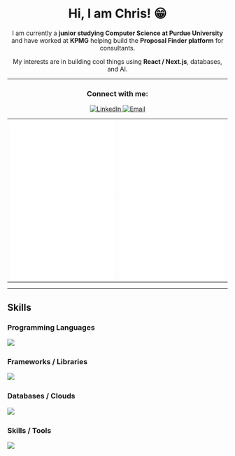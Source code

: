 <h1 align="center">Hi, I am Chris! 😁</h1>

<p align="center">
  I am currently a <b>junior studying Computer Science at Purdue University</b>  
  and have worked at <b>KPMG</b> helping build the <b>Proposal Finder platform</b> for consultants.  
</p>

<p align="center">
  My interests are in building cool things using <b>React / Next.js</b>,  
  databases, and AI.
</p>

---

<h3 align="center">Connect with me:</h3>

<p align="center">
  <a href="https://www.linkedin.com/in/chanhochriskim/">
    <img src="https://img.shields.io/badge/LinkedIn-blue?style=for-the-badge&logo=linkedin&logoColor=white" alt="LinkedIn"/>
  </a>
  <a href="mailto:chanhochriskim@gmail.com">
    <img src="https://img.shields.io/badge/Email-red?style=for-the-badge&logo=gmail&logoColor=white" alt="Email"/>
  </a>
</p>


<table>
  <tr>
    <td>
      <!-- GitHub Stats (jstrieb) -->
      <img src="https://raw.githubusercontent.com/chanhochriskim/github-stats/master/generated/overview.svg#gh-light-mode-only" height="180" />
      <img src="https://raw.githubusercontent.com/chanhochriskim/github-stats/master/generated/overview.svg#gh-dark-mode-only" height="180" />
    </td>
    <td>
      <!-- Languages (jstrieb) -->
      <img src="https://raw.githubusercontent.com/chanhochriskim/github-stats/master/generated/languages.svg#gh-light-mode-only" height="180" />
      <img src="https://raw.githubusercontent.com/chanhochriskim/github-stats/master/generated/languages.svg#gh-dark-mode-only" height="180" />
    </td>
  </tr>
</table>

---

## Skills

### Programming Languages  
<img src="https://skillicons.dev/icons?i=java,c,python,ts,js,html,css,swift,bash" />

### Frameworks / Libraries  
<img src="https://skillicons.dev/icons?i=react,nodejs,express,flask,nextjs" />

### Databases / Clouds  
<img src="https://skillicons.dev/icons?i=postgres,mysql,sqlite,mongodb,aws,gcp,firebase" />

### Skills / Tools  
<img src="https://skillicons.dev/icons?i=git,docker,linux,azure,fastapi" />
